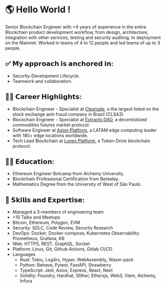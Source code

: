 # 🌎 Hello World !

Senior Blockchain Engineer with +4 years of experience in the entire Blockchain product development workflow, from design, architecture, integration with other services, testing and security auditing, to deployment on the Mainnet. Worked in teams of 4 to 12 people and led teams of up to 3 people.

## ✅ 𝗠𝘆 𝗮𝗽𝗽𝗿𝗼𝗮𝗰𝗵 𝗶𝘀 𝗮𝗻𝗰𝗵𝗼𝗿𝗲𝗱 𝗶𝗻:

- Security-Development Lifecycle.
- Teamwork and collaboration.

## 👨‍🏭 𝗖𝗮𝗿𝗲𝗲𝗿 𝗛𝗶𝗴𝗵𝗹𝗶𝗴𝗵𝘁𝘀:

- Blockchain Engineer - Specialist at [Clearsale](https://br.clear.sale), a the largest listed on the stock exchange anti-fraud company in Brazil (CLSA3).
- Blockchain Engineer - Specialist at [Extracto DAO](https://extractodao.com), a decentralized commodities futures market protocol.
- Software Engineer at [Azion Platform](https://www.azion.com/pt-br/), a LATAM edge computing leader with 180+ edge locations worldwide.
- Tech Lead Blockchain at [Lunes Platform](https://lunes.io), a Token-Drive blockchain protocol.

## 👨‍🎓 𝗘𝗱𝘂𝗰𝗮𝘁𝗶𝗼𝗻:

<!-- Cryptography Master Degree from Federal University of Santa Catarina -->
- Ethereum Engineer Botcamp from Alchemy University.
- Blockchain Professional Certification from Berkeley.
- Mathematics Degree from the University of West of São Paulo.

## 🎯 𝗦𝗸𝗶𝗹𝗹𝘀 𝗮𝗻𝗱 𝗘𝘅𝗽𝗲𝗿𝘁𝗶𝘀𝗲:

- Managed a 3-members of engineering team
- +10 Talks and Meetups
- Bitcoin, Ethereum, Polygon, EVM
- Security: SDLC, Code Review, Security Research
- DevOps: Docker, Docker-compose, Kubernetes Observability: Prometheus, Grafana, K6
- Web: HTTPS, REST, GraphQL, Socket
- Platform: Linux, Git, Github Actions, Gitlab CI/CD
- Languages
  - Rust: Tokio, Log4rs, Hyper, WebAssembly, Wasm-pack
  - Python: Behave, Pytest, FastAPI, Strawberry
  - TypeScript: Jest, Axios, Express, React, Next
  - Solidity: Foundry, Hardhat, Slither, Ethersjs, Web3, Viem, Alchemy, Infura
